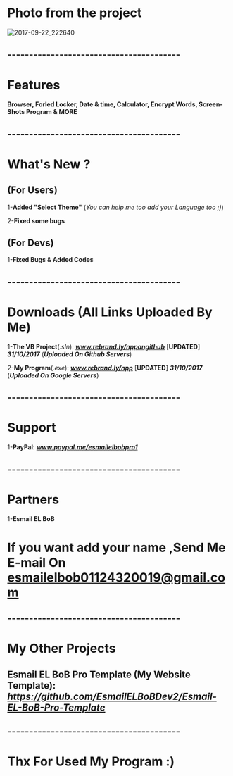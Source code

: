 # Photo from the project
![2017-09-22_222640](https://user-images.githubusercontent.com/28893833/30763333-fe79c8f0-9fe5-11e7-8af4-a9e2c7bb8c5f.png)
## ----------------------------------------
# Features 

**Browser, Forled Locker, Date & time, Calculator, Encrypt Words, Screen-Shots Program & MORE**
## ----------------------------------------
# What's New ?

## (For Users)

1-**Added "Select Theme"** (*You can help me too add your Language too ;)*)

2-**Fixed some bugs**

## (For Devs)

1-**Fixed Bugs & Added Codes**
## ----------------------------------------
# Downloads (All Links Uploaded By Me)

1-**The VB Project**(*.sln*): ***www.rebrand.ly/nppongithub*** [**UPDATED**] ***31/10/2017*** (***Uploaded On Github Servers***)

2-**My Program**(*.exe*):  ***www.rebrand.ly/npp*** [**UPDATED**] ***31/10/2017*** (***Uploaded On Google Servers***)
## ----------------------------------------
# Support

1-**PayPal**: ***www.paypal.me/esmailelbobpro1***

## ----------------------------------------
# Partners

1-**Esmail EL BoB**

# If you want add your name ,Send Me E-mail On  **esmailelbob01124320019@gmail.com**
## ----------------------------------------

# My Other Projects

## Esmail EL BoB Pro Template (My Website Template): ***https://github.com/EsmailELBoBDev2/Esmail-EL-BoB-Pro-Template***
## ----------------------------------------

# Thx For Used My Program :)

